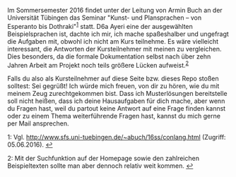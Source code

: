 Im Sommersemester 2016 findet unter der Leitung von Armin Buch an der Universität Tübingen das Seminar "Kunst- und Plansprachen – von Esperanto bis Dothraki"<sup>[1](#fn1)</sup> statt. D6a Ayeri eine der ausgewählten Beispielsprachen ist, dachte ich mir, ich mache spaßeshalber und ungefragt die Aufgaben mit, obwohl ich nicht am Kurs teilnehme. Es wäre vielleicht interessant, die Antworten der Kursteilnehmer mit meinen zu vergleichen. Dies besonders, da die formale Dokumentation selbst nach über zehn Jahren Arbeit am Projekt noch teils größere Lücken aufweist.<sup>[2](#fn2)</sup>

Falls du also als Kursteilnehmer auf diese Seite bzw. dieses Repo stoßen solltest: Sei gegrüßt! Ich würde mich freuen, von dir zu hören, wie du mit meinem Zeug zurechtgekommen bist. Dass ich Musterlösungen bereitstelle soll nicht heißen, dass ich deine Hausaufgaben für dich mache, aber wenn du Fragen hast, weil du partout keine Antwort auf eine Frage finden kannst oder zu einem Thema weiterführende Fragen hast, kannst du mich gerne per Mail ansprechen.

<a name="fn1">1</a>: Vgl. <http://www.sfs.uni-tuebingen.de/~abuch/16ss/conlang.html> (Zugriff: 05.06.2016). [↩](#fn1)

<a name="fn2">2</a>: Mit der Suchfunktion auf der Homepage sowie den zahlreichen Beispieltexten sollte man aber dennoch relativ weit kommen. [↩](#fn2)
